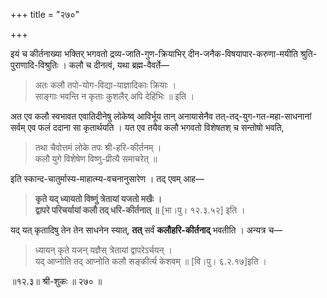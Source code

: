 +++
title = "२७०"

+++

इयं च कीर्तनाख्या भक्तिर् भगवतो द्रव्य-जाति-गुण-क्रियाभिर् दीन-जनैक-विषयापार-करुणा-मयीति श्रुति-पुराणादि-विश्रुतिः । कलौ च दीनत्वं, यथा ब्रह्म-वैवर्ते—


> अतः कलौ तपो-योग-विद्या-याज्ञादिकाः क्रियाः ।  
> साङ्गाः भवन्ति न कृताः कुशलैर् अपि देहिभिः ॥ इति ।

अत एव कलौ स्वभावत एवातिदीनेषु लोकेष्व् आविर्भूय तान् अनायासेनैव तत्-तद्-युग-गत-महा-साधनानां सर्वम् एव फलं ददाना सा कृतार्थयति । यत एव तयैव कलौ भगवतो विशेषतश् च सन्तोषो भवति, 


> तथा चैवोत्तमं लोके तपः श्री-हरि-कीर्तनम् ।  
> कलौ युगे विशेषेण विष्णु-प्रीत्यै समाचरेत् ॥

इति स्कान्द-चातुर्मास्य-माहात्म्य-वचनानुसारेण । तद् एवम् आह—


> **कृते यद् ध्यायतो विष्णुं त्रेतायां यजतो मखैः ।**  
> **द्वापरे परिचर्यायां कलौ तद् धरि-कीर्तनात् ॥** [भा।पु। १२.३.५२] इति ।

यद् यत् कृतादिषु तेन तेन साधनेन स्यात्, **तत्** सर्वं **कलौहरि-कीर्तनाद्** भवतीति । अन्यत्र च—


> ध्यायन् कृते यजन् यज्ञैस् त्रेतायां द्वापरेऽर्चयन् ।  
> यद् आप्नोति तद् आप्नोति कलौ सङ्कीर्त्य केशवम् ॥ [वि।पु। ६.२.१७]इति ।

॥१२.३॥ श्री-शुकः ॥ २७० ॥
